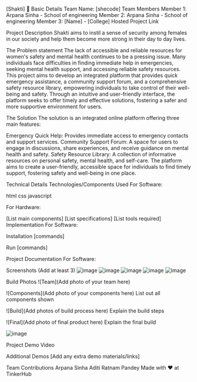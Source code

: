 # 

[Shakti] 🎯
Basic Details
Team Name: [shecode]
Team Members
Member 1: Arpana Sinha - School of engineering
Member 2: Arpana Sinha - School of engineering
Member 3: [Name] - [College]
Hosted Project Link


Project Description
Shakti aims to instil a sense of security among females in our society and help them become more strong in their day to day lives.


The Problem statement
The lack of accessible and reliable resources for women's safety and mental health continues to be a pressing issue. Many individuals face difficulties in finding immediate help in emergencies, seeking mental health support, and accessing reliable safety resources. This project aims to develop an integrated platform that provides quick emergency assistance, a community support forum, and a comprehensive safety resource library, empowering individuals to take control of their well-being and safety. Through an intuitive and user-friendly interface, the platform seeks to offer timely and effective solutions, fostering a safer and more supportive environment for users.

The Solution
The solution is an integrated online platform offering three main features:

Emergency Quick Help: Provides immediate access to emergency contacts and support services.
Community Support Forum: A space for users to engage in discussions, share experiences, and receive guidance on mental health and safety.
Safety Resource Library: A collection of informative resources on personal safety, mental health, and self-care.
The platform aims to create a user-friendly, accessible space for individuals to find timely support, fostering safety and well-being in one place.

Technical Details
Technologies/Components Used
For Software:


html
css
javascript

For Hardware:

[List main components]
[List specifications]
[List tools required]
Implementation
For Software:

Installation
[commands]

Run
[commands]

Project Documentation
For Software:

Screenshots (Add at least 3)
![image](https://github.com/user-attachments/assets/4286b555-4498-4934-9570-8c790d8d199f)
![image](https://github.com/user-attachments/assets/ba214fa6-c8e8-4476-9ae2-2a17bc469c02)
![image](https://github.com/user-attachments/assets/1b6447dc-2727-4816-9b87-8f9829fa6534)
![image](https://github.com/user-attachments/assets/2b96b3fd-1023-49bc-9036-9135887c9671)
![image](https://github.com/user-attachments/assets/bca845ff-8a57-43ed-9e49-b007d62ea229)








Build Photos
![Team](Add photo of your team here)

![Components](Add photo of your components here) List out all components shown

![Build](Add photos of build process here) Explain the build steps

![Final](Add photo of final product here) Explain the final build

![image](https://github.com/user-attachments/assets/38ca3a81-3b1e-4cda-9bb8-46e3ce2e3b9d)

Project Demo
Video


Additional Demos
[Add any extra demo materials/links]

Team Contributions
Arpana Sinha
Aditi Ratnam Pandey
Made with ❤️ at TinkerHub
